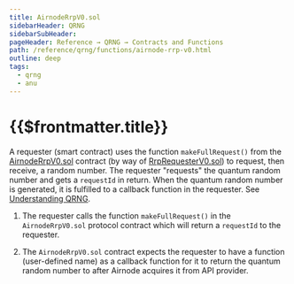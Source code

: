 ```yaml
---
title: AirnodeRrpV0.sol
sidebarHeader: QRNG
sidebarSubHeader:
pageHeader: Reference → QRNG → Contracts and Functions
path: /reference/qrng/functions/airnode-rrp-v0.html
outline: deep
tags:
  - qrng
  - anu
---
```


<PageHeader/>

# {{$frontmatter.title}}

A requester (smart contract) uses the function `makeFullRequest()` from the
[AirnodeRrpV0.sol](https://github.com/api3dao/airnode/blob/master/packages/airnode-protocol/contracts/rrp/AirnodeRrpV0.sol)
contract (by way of
[RrpRequesterV0.sol](https://github.com/api3dao/airnode/blob/master/packages/airnode-protocol/contracts/rrp/requesters/RrpRequesterV0.sol))
to request, then receive, a random number. The requester "requests" the quantum
random number and gets a `requestId` in return. When the quantum random number
is generated, it is fulfilled to a callback function in the requester. See
[Understanding QRNG](../).

1. The requester calls the function `makeFullRequest()` in the
   `AirnodeRrpV0.sol` protocol contract which will return a `requestId` to the
   requester.

2. The `AirnodeRrpV0.sol` contract expects the requester to have a function
   (user-defined name) as a callback function for it to return the quantum
   random number to after Airnode acquires it from API provider.

